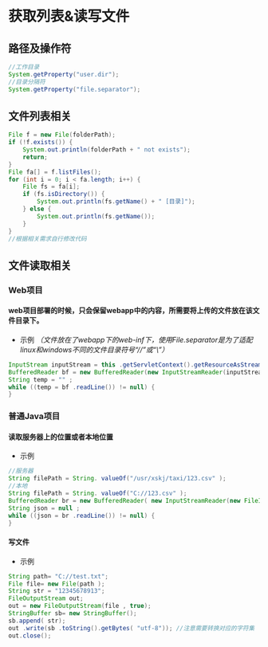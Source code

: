 # 获取列表&读写文件

## 路径及操作符
```java
//工作目录
System.getProperty("user.dir");
//目录分隔符
System.getProperty("file.separator");
```

## 文件列表相关
```java
File f = new File(folderPath);
if (!f.exists()) {
    System.out.println(folderPath + " not exists");
    return;
}
File fa[] = f.listFiles();
for (int i = 0; i < fa.length; i++) {
    File fs = fa[i];
    if (fs.isDirectory()) {
        System.out.println(fs.getName() + " [目录]");
    } else {
        System.out.println(fs.getName());
    }
}
//根据相关需求自行修改代码
```

## 文件读取相关
### Web项目
#### web项目部署的时候，只会保留webapp中的内容，所需要将上传的文件放在该文件目录下。

- 示例 *（文件放在了webapp下的web-inf下，使用File.separator是为了适配linux和windows不同的文件目录符号“//”或“\”）*

```java
InputStream inputStream = this .getServletContext().getResourceAsStream( "WEB-INF"+File. separator +"文件名" );
BufferedReader bf = new BufferedReader(new InputStreamReader(inputStream , "utf-8"));
String temp = "" ;
while ((temp = bf .readLine()) != null) {
}
```

### 普通Java项目
#### 读取服务器上的位置或者本地位置
- 示例

```java
//服务器
String filePath = String. valueOf("/usr/xskj/taxi/123.csv" );
//本地
String filePath = String. valueOf("C://123.csv" );
BufferedReader br = new BufferedReader( new InputStreamReader(new FileInputStream( filePath), "UTF-8" ));
String json = null ;
while ((json = br .readLine()) != null) {
}

```

#### 写文件
- 示例
```java
String path= "C://test.txt";
File file= new File(path );
String str = "12345678913";
FileOutputStream out;
out = new FileOutputStream(file , true);
StringBuffer sb= new StringBuffer();
sb.append( str);
out .write(sb .toString().getBytes( "utf-8")); //注意需要转换对应的字符集
out.close();
```
